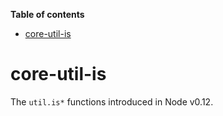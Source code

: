 <!-- START doctoc generated TOC please keep comment here to allow auto update -->
<!-- DON'T EDIT THIS SECTION, INSTEAD RE-RUN doctoc TO UPDATE -->
**Table of contents**

- [core-util-is](#core-util-is)

<!-- END doctoc generated TOC please keep comment here to allow auto update -->

# core-util-is

The `util.is*` functions introduced in Node v0.12.
